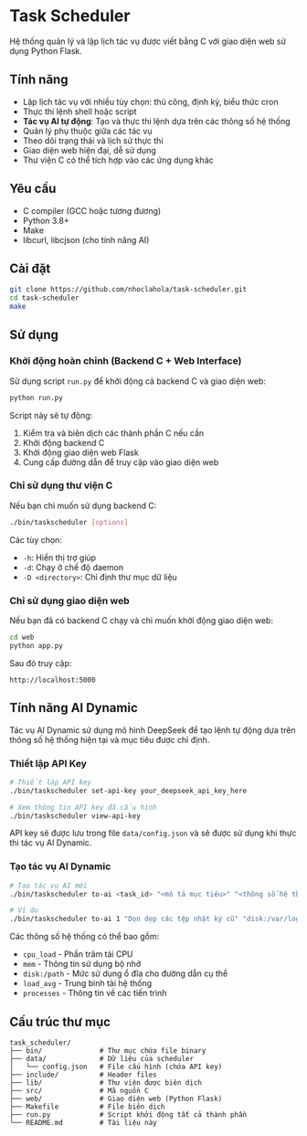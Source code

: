 # Task Scheduler

Hệ thống quản lý và lập lịch tác vụ được viết bằng C với giao diện web sử dụng Python Flask.

## Tính năng

- Lập lịch tác vụ với nhiều tùy chọn: thủ công, định kỳ, biểu thức cron
- Thực thi lệnh shell hoặc script
- **Tác vụ AI tự động**: Tạo và thực thi lệnh dựa trên các thông số hệ thống
- Quản lý phụ thuộc giữa các tác vụ
- Theo dõi trạng thái và lịch sử thực thi
- Giao diện web hiện đại, dễ sử dụng
- Thư viện C có thể tích hợp vào các ứng dụng khác

## Yêu cầu

- C compiler (GCC hoặc tương đương)
- Python 3.8+
- Make
- libcurl, libcjson (cho tính năng AI)

## Cài đặt

```bash
git clone https://github.com/nhoclahola/task-scheduler.git
cd task-scheduler
make
```

## Sử dụng

### Khởi động hoàn chỉnh (Backend C + Web Interface)

Sử dụng script `run.py` để khởi động cả backend C và giao diện web:

```bash
python run.py
```

Script này sẽ tự động:
1. Kiểm tra và biên dịch các thành phần C nếu cần
2. Khởi động backend C
3. Khởi động giao diện web Flask
4. Cung cấp đường dẫn để truy cập vào giao diện web

### Chỉ sử dụng thư viện C

Nếu bạn chỉ muốn sử dụng backend C:

```bash
./bin/taskscheduler [options]
```

Các tùy chọn:
- `-h`: Hiển thị trợ giúp
- `-d`: Chạy ở chế độ daemon
- `-D <directory>`: Chỉ định thư mục dữ liệu

### Chỉ sử dụng giao diện web

Nếu bạn đã có backend C chạy và chỉ muốn khởi động giao diện web:

```bash
cd web
python app.py
```

Sau đó truy cập:
```
http://localhost:5000
```

## Tính năng AI Dynamic

Tác vụ AI Dynamic sử dụng mô hình DeepSeek để tạo lệnh tự động dựa trên thông số hệ thống hiện tại và mục tiêu được chỉ định.

### Thiết lập API Key

```bash
# Thiết lập API key
./bin/taskscheduler set-api-key your_deepseek_api_key_here

# Xem thông tin API key đã cấu hình
./bin/taskscheduler view-api-key
```

API key sẽ được lưu trong file `data/config.json` và sẽ được sử dụng khi thực thi tác vụ AI Dynamic.

### Tạo tác vụ AI Dynamic

```bash
# Tạo tác vụ AI mới
./bin/taskscheduler to-ai <task_id> "<mô tả mục tiêu>" "<thông số hệ thống>"

# Ví dụ
./bin/taskscheduler to-ai 1 "Dọn dẹp các tệp nhật ký cũ" "disk:/var/log,mem_free,cpu_load"
```

Các thông số hệ thống có thể bao gồm:
- `cpu_load` - Phần trăm tải CPU
- `mem` - Thông tin sử dụng bộ nhớ
- `disk:/path` - Mức sử dụng ổ đĩa cho đường dẫn cụ thể
- `load_avg` - Trung bình tải hệ thống
- `processes` - Thông tin về các tiến trình

## Cấu trúc thư mục

```
task_scheduler/
├── bin/              # Thư mục chứa file binary 
├── data/             # Dữ liệu của scheduler
│   └── config.json   # File cấu hình (chứa API key)
├── include/          # Header files
├── lib/              # Thư viện được biên dịch
├── src/              # Mã nguồn C
├── web/              # Giao diện web (Python Flask)
├── Makefile          # File biên dịch
├── run.py            # Script khởi động tất cả thành phần
└── README.md         # Tài liệu này
```


